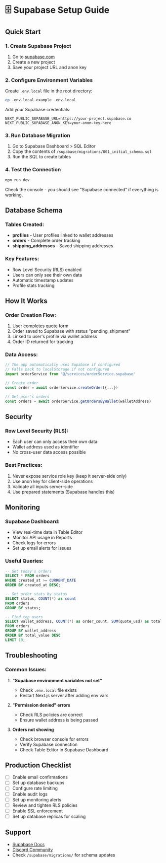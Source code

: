 # 🗄️ Supabase Setup Guide

## Quick Start

### 1. Create Supabase Project
1. Go to [supabase.com](https://supabase.com)
2. Create a new project
3. Save your project URL and anon key

### 2. Configure Environment Variables
Create `.env.local` file in the root directory:
```bash
cp .env.local.example .env.local
```

Add your Supabase credentials:
```env
NEXT_PUBLIC_SUPABASE_URL=https://your-project.supabase.co
NEXT_PUBLIC_SUPABASE_ANON_KEY=your-anon-key-here
```

### 3. Run Database Migration
1. Go to Supabase Dashboard > SQL Editor
2. Copy the contents of `/supabase/migrations/001_initial_schema.sql`
3. Run the SQL to create tables

### 4. Test the Connection
```bash
npm run dev
```
Check the console - you should see "Supabase connected" if everything is working.

## Database Schema

### Tables Created:
- **profiles** - User profiles linked to wallet addresses
- **orders** - Complete order tracking
- **shipping_addresses** - Saved shipping addresses

### Key Features:
- Row Level Security (RLS) enabled
- Users can only see their own data
- Automatic timestamp updates
- Profile stats tracking

## How It Works

### Order Creation Flow:
1. User completes quote form
2. Order saved to Supabase with status "pending_shipment"
3. Linked to user's profile via wallet address
4. Order ID returned for tracking

### Data Access:
```javascript
// The app automatically uses Supabase if configured
// Falls back to localStorage if not configured
import orderService from '@/services/orderService.supabase'

// Create order
const order = await orderService.createOrder({...})

// Get user's orders
const orders = await orderService.getOrdersByWallet(walletAddress)
```

## Security

### Row Level Security (RLS):
- Each user can only access their own data
- Wallet address used as identifier
- No cross-user data access possible

### Best Practices:
1. Never expose service role key (keep it server-side only)
2. Use anon key for client-side operations
3. Validate all inputs server-side
4. Use prepared statements (Supabase handles this)

## Monitoring

### Supabase Dashboard:
- View real-time data in Table Editor
- Monitor API usage in Reports
- Check logs for errors
- Set up email alerts for issues

### Useful Queries:
```sql
-- Get today's orders
SELECT * FROM orders 
WHERE created_at >= CURRENT_DATE
ORDER BY created_at DESC;

-- Get order stats by status
SELECT status, COUNT(*) as count 
FROM orders 
GROUP BY status;

-- Find top users
SELECT wallet_address, COUNT(*) as order_count, SUM(quote_usd) as total_value
FROM orders
GROUP BY wallet_address
ORDER BY total_value DESC
LIMIT 10;
```

## Troubleshooting

### Common Issues:

1. **"Supabase environment variables not set"**
   - Check `.env.local` file exists
   - Restart Next.js server after adding env vars

2. **"Permission denied" errors**
   - Check RLS policies are correct
   - Ensure wallet address is being passed

3. **Orders not showing**
   - Check browser console for errors
   - Verify Supabase connection
   - Check Table Editor in Supabase Dashboard

## Production Checklist

- [ ] Enable email confirmations
- [ ] Set up database backups
- [ ] Configure rate limiting
- [ ] Enable audit logs
- [ ] Set up monitoring alerts
- [ ] Review and tighten RLS policies
- [ ] Enable SSL enforcement
- [ ] Set up database replicas for scaling

## Support

- [Supabase Docs](https://supabase.com/docs)
- [Discord Community](https://discord.supabase.com)
- Check `/supabase/migrations/` for schema updates